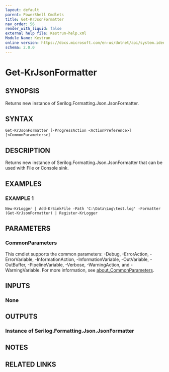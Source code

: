 ```yaml
---
layout: default
parent: PowerShell Cmdlets
title: Get-KrJsonFormatter
nav_order: 56
render_with_liquid: false
external help file: Kestrun-help.xml
Module Name: Kestrun
online version: https://docs.microsoft.com/en-us/dotnet/api/system.identitymodel.tokens.jwt.jwtsecuritytoken?view=azure-dotnet
schema: 2.0.0
---
```


# Get-KrJsonFormatter

## SYNOPSIS
Returns new instance of Serilog.Formatting.Json.JsonFormatter.

## SYNTAX

```
Get-KrJsonFormatter [-ProgressAction <ActionPreference>] [<CommonParameters>]
```

## DESCRIPTION
Returns new instance of Serilog.Formatting.Json.JsonFormatter that can be used with File or Console sink.

## EXAMPLES

### EXAMPLE 1
```
New-KrLogger | Add-KrSinkFile -Path 'C:\Data\Log\test.log' -Formatter (Get-KrJsonFormatter) | Register-KrLogger
```

## PARAMETERS



### CommonParameters
This cmdlet supports the common parameters: -Debug, -ErrorAction, -ErrorVariable, -InformationAction, -InformationVariable, -OutVariable, -OutBuffer, -PipelineVariable, -Verbose, -WarningAction, and -WarningVariable. For more information, see [about_CommonParameters](http://go.microsoft.com/fwlink/?LinkID=113216).

## INPUTS

### None
## OUTPUTS

### Instance of Serilog.Formatting.Json.JsonFormatter
## NOTES

## RELATED LINKS
